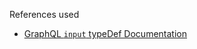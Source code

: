 References used
* [GraphQL `input` typeDef Documentation](https://graphql.org/graphql-js/mutations-and-input-types/)